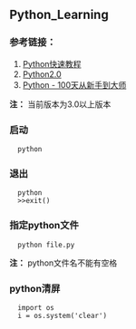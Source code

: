 ## Python_Learning

### 参考链接：
1. [Python快速教程](https://www.cnblogs.com/vamei/archive/2012/09/13/2682778.html)
2. [Python2.0](https://alleniverson.gitbooks.io/python2-course/)
3. [Python - 100天从新手到大师](https://github.com/jackfrued/Python-100-Days)

**注：** 当前版本为3.0以上版本

### 启动
```
  python
```
### 退出
```
  python
  >>exit()
```
### 指定python文件
```
  python file.py
```
**注：** python文件名不能有空格

### python清屏
```
  import os
  i = os.system('clear')
```

